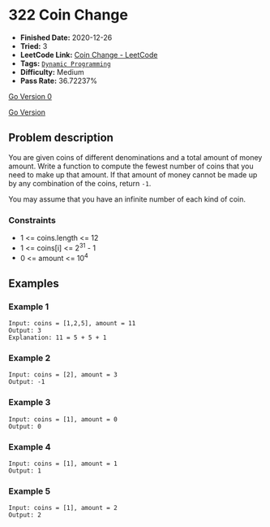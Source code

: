 # 322 Coin Change

- **Finished Date:** 2020-12-26
- **Tried:** 3
- **LeetCode Link:** [Coin Change - LeetCode](https://leetcode.com/problems/coin-change/)
- **Tags:** [`Dynamic Programming`](https://leetcode.com/tag/dynamic-programming/)
- **Difficulty:** Medium
- **Pass Rate:** 36.72237%

[Go Version 0](../Go/322_Coin_Change/version0.go)

[Go Version](../Go/322_Coin_Change/main.go)

## Problem description

You are given coins of different denominations and a total amount of money amount. Write a function to compute the fewest number of coins that you need to make up that amount. If that amount of money cannot be made up by any combination of the coins, return `-1`.

You may assume that you have an infinite number of each kind of coin.

### Constraints

- 1 <= coins.length <= 12
- 1 <= coins[i] <= 2<sup>31</sup> - 1
- 0 <= amount <= 10<sup>4</sup>

## Examples

### Example 1

```
Input: coins = [1,2,5], amount = 11
Output: 3
Explanation: 11 = 5 + 5 + 1
```

### Example 2

```
Input: coins = [2], amount = 3
Output: -1
```

### Example 3

```
Input: coins = [1], amount = 0
Output: 0
```

### Example 4

```
Input: coins = [1], amount = 1
Output: 1
```

### Example 5

```
Input: coins = [1], amount = 2
Output: 2
```
